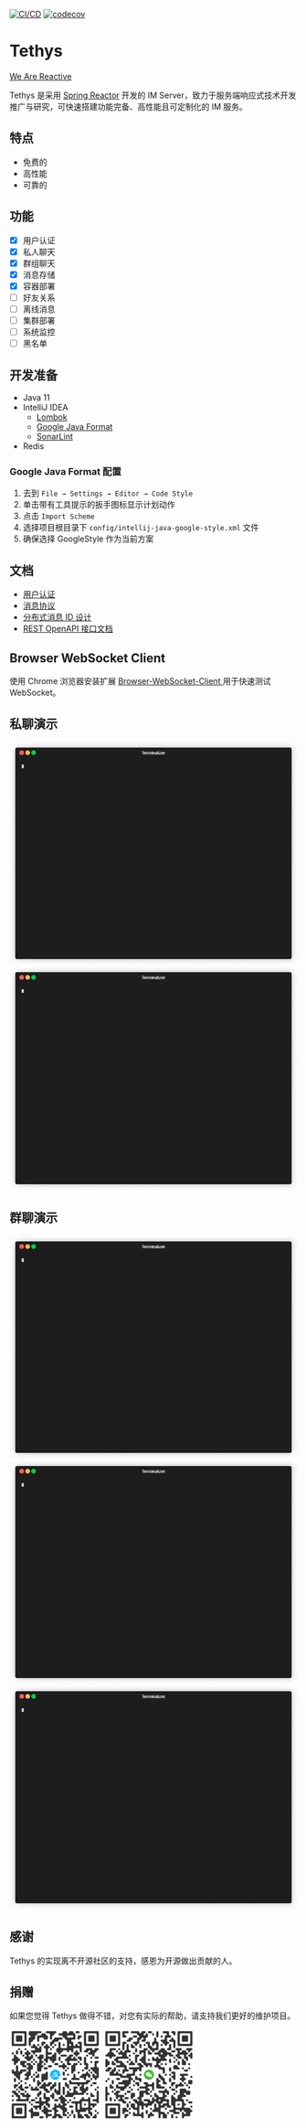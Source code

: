 [![CI/CD](https://github.com/kevin70/tethys/workflows/Tethys%20CI/CD/badge.svg)](https://github.com/kevin70/tethys/actions)
[![codecov](https://codecov.io/gh/kevin70/tethys/branch/main/graph/badge.svg?token=BRJECD0HF0)](https://codecov.io/gh/kevin70/tethys)

# Tethys
[We Are Reactive](https://www.reactivemanifesto.org/zh-CN)

Tethys 是采用 [Spring Reactor](https://projectreactor.io/) 开发的 IM Server，致力于服务端响应式技术开发推广与研究，可快速搭建功能完备、高性能且可定制化的 IM 服务。

## 特点
- 免费的
- 高性能
- 可靠的

## 功能
- [x] 用户认证
- [x] 私人聊天
- [x] 群组聊天
- [x] 消息存储
- [x] 容器部署
- [ ] 好友关系
- [ ] 离线消息
- [ ] 集群部署
- [ ] 系统监控
- [ ] 黑名单

## 开发准备
- Java 11
- IntelliJ IDEA
    - [Lombok](https://plugins.jetbrains.com/plugin/6317-lombok)
    - [Google Java Format](https://plugins.jetbrains.com/plugin/8527-google-java-format)
    - [SonarLint](https://www.sonarlint.org/intellij)
- Redis

### Google Java Format 配置
1. 去到 `File → Settings → Editor → Code Style`
2. 单击带有工具提示的扳手图标显示计划动作
3. 点击 `Import Scheme`
4. 选择项目根目录下 `config/intellij-java-google-style.xml` 文件
5. 确保选择 GoogleStyle 作为当前方案

## 文档
- [用户认证](docs/design/authentication.md)
- [消息协议](docs/design/message_protocol.md)
- [分布式消息 ID 设计](docs/design/message_id.md)
- [REST OpenAPI 接口文档](https://kk70.gitee.io/tethys/tethys-rest-oais/tethys-rest.html)

## Browser WebSocket Client
使用 Chrome 浏览器安装扩展 [Browser-WebSocket-Client
](https://github.com/abeade/browser-websocket-client) 用于快速测试 WebSocket。

## 私聊演示
![](docs/images/p-msg-44.gif)
![](docs/images/p-msg-55.gif)

## 群聊演示
![](docs/images/g-msg-44.gif)
![](docs/images/g-msg-55.gif)
![](docs/images/g-msg-66.gif)

## 感谢
Tethys 的实现离不开源社区的支持，感恩为开源做出贡献的人。

## 捐赠
如果您觉得 Tethys 做得不错，对您有实际的帮助，请支持我们更好的维护项目。

![Alipay](docs/images/alipay_qrcode.png)
![Wechat](docs/images/wechat_qrcode.png)
